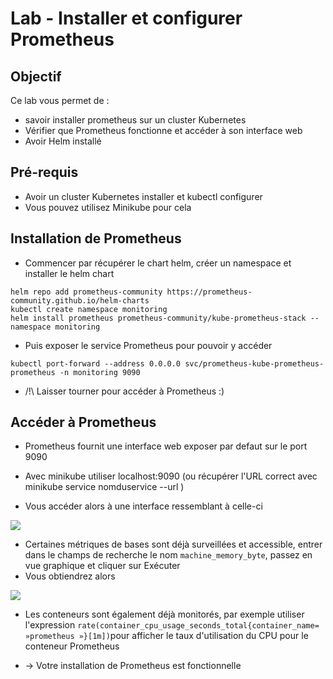 # Lab - Installer et configurer Prometheus

## Objectif

Ce lab vous permet de : 

* savoir installer prometheus sur un cluster Kubernetes
* Vérifier que Prometheus fonctionne et accéder à son interface web
* Avoir Helm installé

## Pré-requis 

* Avoir un cluster Kubernetes installer et kubectl configurer
* Vous pouvez utilisez Minikube pour cela

## Installation de Prometheus

* Commencer par récupérer le chart helm, créer un namespace et installer le helm chart
```
helm repo add prometheus-community https://prometheus-community.github.io/helm-charts
kubectl create namespace monitoring
helm install prometheus prometheus-community/kube-prometheus-stack --namespace monitoring
```
* Puis exposer le service Prometheus pour pouvoir y accéder 
```
kubectl port-forward --address 0.0.0.0 svc/prometheus-kube-prometheus-prometheus -n monitoring 9090 
```
* /!\ Laisser tourner pour accéder à Prometheus :) 

## Accéder à Prometheus

* Prometheus fournit une interface web exposer par defaut sur le port 9090
* Avec minikube utiliser localhost:9090 (ou récupérer l'URL correct avec minikube service nomduservice --url )

* Vous accéder alors à une interface ressemblant à celle-ci

![](../img/Console-Prometheus.jpg)

* Certaines métriques de bases sont déjà surveillées et accessible, entrer dans le champs de recherche le nom `machine_memory_byte`, passez en vue graphique et cliquer sur Exécuter 
* Vous obtiendrez alors

![](../img/La-chaine-metrique-de-Prometheus.jpg)

* Les conteneurs sont également déjà monitorés, par exemple utiliser l'expression `rate(container_cpu_usage_seconds_total{container_name= »prometheus »}[1m])`pour afficher le taux d'utilisation du CPU pour le conteneur Prometheus 

* -> Votre installation de Prometheus est fonctionnelle